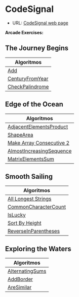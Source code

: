 # CodeSignal

- URL: [CodeSignal web page](https://app.codesignal.com/)

**Arcade Exercises:**

## The Journey Begins

| Algoritmos                                                   |
| ------------------------------------------------------------ |
| [Add](https://github.com/mrgold92/CodeSignal/blob/master/src/add/Main.java) |
| [CenturyFromYear](https://github.com/mrgold92/CodeSignal/blob/master/src/centuryFromYear/Main.java) |
| [CheckPalindrome](https://github.com/mrgold92/CodeSignal/blob/master/src/palindrome/Main.java) |

## Edge of the Ocean

| Algoritmos                                                   |
| ------------------------------------------------------------ |
| [AdjacentElementsProduct](https://github.com/mrgold92/CodeSignal/blob/master/src/adjacentElementsProduct/Main.java) |
| [ShapeArea](https://github.com/mrgold92/CodeSignal/blob/master/src/shapeArea/Main.java) |
| [Make Array Consecutive 2](https://github.com/mrgold92/CodeSignal/blob/master/src/makeArrayConsecutive/Main.java) |
| [AlmostIncreasingSequence](https://github.com/mrgold92/CodeSignal/blob/master/src/almostIncreasingSequence/Main.java) |
| [MatrixElementsSum](https://github.com/mrgold92/CodeSignal/blob/master/src/matrixElementsSum/Main.java) |

## Smooth Sailing

| Algoritmos                                                   |
| ------------------------------------------------------------ |
| [All Longest Strings](https://github.com/mrgold92/CodeSignal/blob/master/src/allLongestStrings/Main.java) |
| [CommonCharacterCount](https://github.com/mrgold92/CodeSignal/blob/master/src/commonCharacterCount/Main.java) |
| [IsLucky](https://github.com/mrgold92/CodeSignal/blob/master/src/isLucky/Main.java) |
| [Sort By Height](https://github.com/mrgold92/CodeSignal/blob/master/src/shortByHeight/Main.java) |
| [ReverseInParentheses](https://github.com/mrgold92/CodeSignal/blob/master/src/reverseInParentheses/Main.java) |

## Exploring the Waters

| Algoritmos                                                   |
| ------------------------------------------------------------ |
| [AlternatingSums](https://github.com/mrgold92/CodeSignal/blob/master/src/alternatingSums/Main.java) |
| [AddBorder](https://github.com/mrgold92/CodeSignal/blob/master/src/addBorder/Main.java) |
| [AreSimilar](https://github.com/mrgold92/CodeSignal/blob/master/src/areSimilar/Main.java) |
